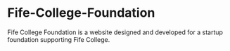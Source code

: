 # Fife-College-Foundation
Fife College Foundation is a website designed and developed for a startup foundation supporting Fife College.
